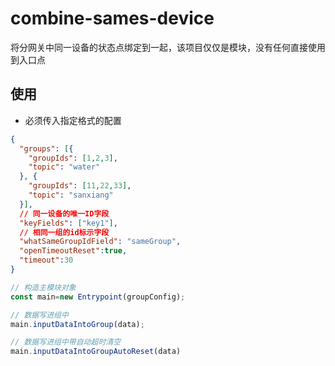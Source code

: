 # combine-sames-device

将分网关中同一设备的状态点绑定到一起，该项目仅仅是模块，没有任何直接使用到入口点

## 使用

+ 必须传入指定格式的配置

``` json
{
  "groups": [{
    "groupIds": [1,2,3],
    "topic": "water"
  }, {
    "groupIds": [11,22,33],
    "topic": "sanxiang"
  }],
  // 同一设备的唯一ID字段
  "keyFields": ["key1"],
  // 相同一组的id标示字段
  "whatSameGroupIdField": "sameGroup",
  "openTimeoutReset":true,
  "timeout":30
}
```



``` typescript
// 构造主模块对象
const main=new Entrypoint(groupConfig);

// 数据写进组中
main.inputDataIntoGroup(data);

// 数据写进组中带自动超时清空
main.inputDataIntoGroupAutoReset(data)
```

